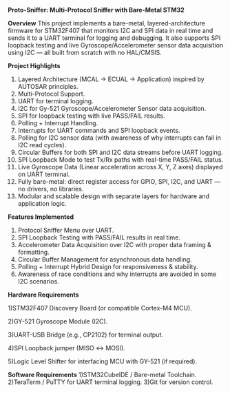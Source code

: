 **Proto-Sniffer: Multi-Protocol Sniffer with Bare-Metal STM32**

**Overview**
This project implements a bare-metal, layered-architecture firmware for STM32F407 that monitors I2C and SPI data in real time and sends it to a UART terminal for logging and debugging.
It also supports SPI loopback testing and live Gyroscope/Accelerometer sensor data acquisition using I2C — all built from scratch with no HAL/CMSIS.


**Project Highlights**
 1) Layered Architecture (MCAL → ECUAL → Application) inspired by AUTOSAR principles.
 2) Multi-Protocol Support.
 3) UART for terminal logging.
 4) I2C for Gy-521 Gyroscope/Accelerometer Sensor data acquisition.
 5) SPI for loopback testing with live PASS/FAIL results.
 6) Polling + Interrupt Handling.
 7) Interrupts for UART commands and SPI loopback events.
 8) Polling for I2C sensor data (with awareness of why interrupts can fail in I2C read cycles).
 9) Circular Buffers for both SPI and I2C data streams before UART logging.
10) SPI Loopback Mode to test Tx/Rx paths with real-time PASS/FAIL status.
11) Live Gyroscope Data (Linear acceleration across X, Y, Z axes) displayed on UART terminal.
12) Fully bare-metal: direct register access for GPIO, SPI, I2C, and UART — no drivers, no libraries.
13) Modular and scalable design with separate layers for hardware and application logic.

**Features Implemented**
1) Protocol Sniffer Menu over UART.
2) SPI Loopback Testing with PASS/FAIL results in real time.
3) Accelerometer Data Acquisition over I2C with proper data framing & formatting.
4) Circular Buffer Management for asynchronous data handling.
5) Polling + Interrupt Hybrid Design for responsiveness & stability.
6) Awareness of race conditions and why interrupts are avoided in some I2C scenarios.


**Hardware Requirements**

1)STM32F407 Discovery Board (or compatible Cortex-M4 MCU).

2)GY-521 Gyroscope Module (I2C).

3)UART-USB Bridge (e.g., CP2102) for terminal output.

4)SPI Loopback jumper (MISO ↔ MOSI).

5)Logic Level Shifter for interfacing MCU with GY-521 (if required).

**Software Requirements**
1)STM32CubeIDE / Bare-metal Toolchain.
2)TeraTerm / PuTTY for UART terminal logging.
3)Git for version control.
